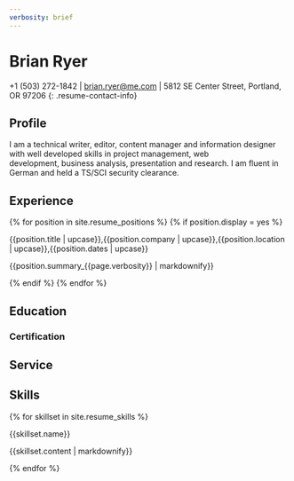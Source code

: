```yaml
---
verbosity: brief
---
```

# Brian Ryer

+1 (503) 272-1842 | brian.ryer@me.com | 5812 SE Center Street, Portland, OR 97206 {: .resume-contact-info}

## Profile

I am a technical writer, editor, content manager and information designer with well developed skills in project management, web development, business analysis, presentation and research. I am fluent in German and held a TS/SCI security clearance.

## Experience

{% for position in site.resume_positions %}
  {% if position.display = yes %}
<p>{{position.title | upcase}},{{position.company | upcase}},{{position.location | upcase}},{{position.dates | upcase}}
</p>
<p>{{position.summary_{{page.verbosity}} | markdownify}}</p>
  {% endif %}
{% endfor %}

## Education
### Certification
## Service
## Skills

{% for skillset in site.resume_skills %}
<p>{{skillset.name}}</p>
<p>{{skillset.content | markdownify}}</p>
{% endfor %}
